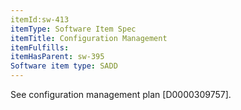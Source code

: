 ```yaml
---
itemId:sw-413
itemType: Software Item Spec
itemTitle: Configuration Management
itemFulfills: 
itemHasParent: sw-395
Software item type: SADD
---
```

See configuration management plan [D0000309757].